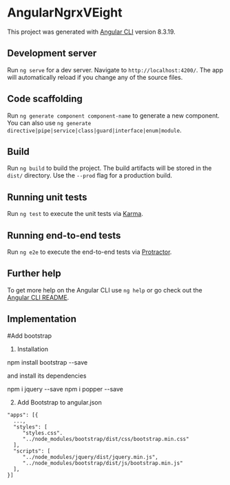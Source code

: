 # AngularNgrxVEight

This project was generated with [Angular CLI](https://github.com/angular/angular-cli) version 8.3.19.

## Development server

Run `ng serve` for a dev server. Navigate to `http://localhost:4200/`. The app will automatically reload if you change any of the source files.

## Code scaffolding

Run `ng generate component component-name` to generate a new component. You can also use `ng generate directive|pipe|service|class|guard|interface|enum|module`.

## Build

Run `ng build` to build the project. The build artifacts will be stored in the `dist/` directory. Use the `--prod` flag for a production build.

## Running unit tests

Run `ng test` to execute the unit tests via [Karma](https://karma-runner.github.io).

## Running end-to-end tests

Run `ng e2e` to execute the end-to-end tests via [Protractor](http://www.protractortest.org/).

## Further help

To get more help on the Angular CLI use `ng help` or go check out the [Angular CLI README](https://github.com/angular/angular-cli/blob/master/README.md).

## Implementation

#Add bootstrap

1. Installation

npm install bootstrap --save

and install its dependencies

npm i jquery --save
npm i popper --save

2. Add Bootstrap to angular.json

```
"apps": [{
  ...,
  "styles": [
     "styles.css".
     "../node_modules/bootstrap/dist/css/bootstrap.min.css"
  ],
  "scripts": [
     "../node_modules/jquery/dist/jquery.min.js",
     "../node_modules/bootstrap/dist/js/bootstrap.min.js"
  ],
}]
```
